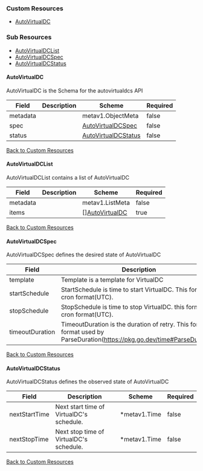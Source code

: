 
### Custom Resources

* [AutoVirtualDC](#autovirtualdc)

### Sub Resources

* [AutoVirtualDCList](#autovirtualdclist)
* [AutoVirtualDCSpec](#autovirtualdcspec)
* [AutoVirtualDCStatus](#autovirtualdcstatus)

#### AutoVirtualDC

AutoVirtualDC is the Schema for the autovirtualdcs API

| Field | Description | Scheme | Required |
| ----- | ----------- | ------ | -------- |
| metadata |  | metav1.ObjectMeta | false |
| spec |  | [AutoVirtualDCSpec](#autovirtualdcspec) | false |
| status |  | [AutoVirtualDCStatus](#autovirtualdcstatus) | false |

[Back to Custom Resources](#custom-resources)

#### AutoVirtualDCList

AutoVirtualDCList contains a list of AutoVirtualDC

| Field | Description | Scheme | Required |
| ----- | ----------- | ------ | -------- |
| metadata |  | metav1.ListMeta | false |
| items |  | [][AutoVirtualDC](#autovirtualdc) | true |

[Back to Custom Resources](#custom-resources)

#### AutoVirtualDCSpec

AutoVirtualDCSpec defines the desired state of AutoVirtualDC

| Field | Description | Scheme | Required |
| ----- | ----------- | ------ | -------- |
| template | Template is a template for VirtualDC | VirtualDC | false |
| startSchedule | StartSchedule is time to start VirtualDC. This format is cron format(UTC). | string | false |
| stopSchedule | StopSchedule is time to stop VirtualDC. this format is cron format(UTC). | string | false |
| timeoutDuration | TimeoutDuration is the duration of retry. This format is format used by ParseDuration(https://pkg.go.dev/time#ParseDuration) | string | false |

[Back to Custom Resources](#custom-resources)

#### AutoVirtualDCStatus

AutoVirtualDCStatus defines the observed state of AutoVirtualDC

| Field | Description | Scheme | Required |
| ----- | ----------- | ------ | -------- |
| nextStartTime | Next start time of VirtualDC's schedule. | *metav1.Time | false |
| nextStopTime | Next stop time of VirtualDC's schedule. | *metav1.Time | false |

[Back to Custom Resources](#custom-resources)
